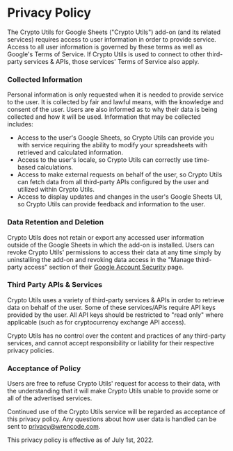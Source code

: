 # Privacy Policy

The Crypto Utils for Google Sheets ("Crypto Utils") add-on (and its related services) requires access to user information in order to provide service. Access to all user information is governed by these terms as well as Google's Terms of Service. If Crypto Utils is used to connect to other third-party services & APIs, those services' Terms of Service also apply.

### Collected Information

Personal information is only requested when it is needed to provide service to the user. It is collected by fair and lawful means, with the knowledge and consent of the user. Users are also informed as to why their data is being collected and how it will be used. Information that may be collected includes:

* Access to the user's Google Sheets, so Crypto Utils can provide you with service requiring the ability to modify your spreadsheets with retrieved and calculated information.
* Access to the user's locale, so Crypto Utils can correctly use time-based calculations.
* Access to make external requests on behalf of the user, so Crypto Utils can fetch data from all third-party APIs configured by the user and utilized within Crypto Utils.
* Access to display updates and changes in the user's Google Sheets UI, so Crypto Utils can provide feedback and information to the user.

### Data Retention and Deletion

Crypto Utils does not retain or export any accessed user information outside of the Google Sheets in which the add-on is installed. Users can revoke Crypto Utils' permissions to access their data at any time simply by uninstalling the add-on and revoking data access in the "Manage third-party access" section of their [Google Account Security](https://myaccount.google.com/security) page.

### Third Party APIs & Services

Crypto Utils uses a variety of third-party services & APIs in order to retrieve data on behalf of the user. Some of these services/APIs require API keys provided by the user. All API keys should be restricted to "read only" where applicable (such as for cryptocurrency exchange API access).

Crypto Utils has no control over the content and practices of any third-party services, and cannot accept responsibility or liability for their respective privacy policies.

### Acceptance of Policy

Users are free to refuse Crypto Utils' request for access to their data, with the understanding that it will make Crypto Utils unable to provide some or all of the advertised services.

Continued use of the Crypto Utils service will be regarded as acceptance of this privacy policy. Any questions about how user data is handled can be sent to [privacy@wrencode.com](mailto:privacy@wrencode.com).

This privacy policy is effective as of July 1st, 2022.
